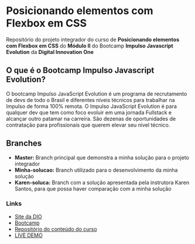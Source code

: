 # Posicionando elementos com Flexbox em CSS

Repositório do projeto integrador do curso de **Posicionando elementos com Flexbox em CSS** do **Módulo II** do Bootcamp **Impulso Javascript Evolution** da **Digital Innovation One**

## O que é o Bootcamp Impulso Javascript Evolution?

O bootcamp Impulso JavaScript Evolution é um programa de recrutamento de devs de todo o Brasil e diferentes níveis técnicos para trabalhar na Impulso de forma 100% remota. O Impulso JavaScript Evolution é para qualquer dev que tem como foco evoluir em uma jornada Fullstack e alcançar outro patamar na carreira. São dezenas de oportunidades de contratação para profissionais que querem elevar seu nível técnico.

## Branches
* **Master:** Branch principal que demonstra a minha solução para o projeto integrador
* **Minha-solucao:** Branch utilizado para o desenvolvimento da minha solução
* **Karen-soluca:** Branch com a solução apresentada pela instrutora Karen Santos, para que possa haver comparação com a minha solução

### Links

* [Site da DIO](https://www.dio.me/)
* [Bootcamp](https://web.dio.me/track/214643d2-7f11-430b-ada2-4319b0db6327)
* [Repositório do conteúdo do curso](https://github.com/jeiseldias/dio-flexbox)
* [LIVE DEMO](https://dio-flexbox-projeto.jeisel.dev)